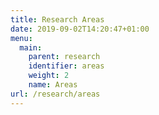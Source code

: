 ```yaml
---
title: Research Areas
date: 2019-09-02T14:20:47+01:00
menu:
  main:
    parent: research
    identifier: areas
    weight: 2
    name: Areas
url: /research/areas
---
```

